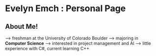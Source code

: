 # Evelyn Emch : Personal Page
## About Me!
--> freshman at the University of Colorado Boulder
--> majoring in **Computer Science**
--> interested in project management and AI
--> little experience with C#, current learning C++
